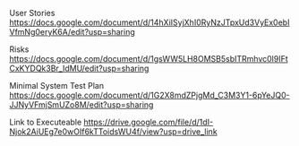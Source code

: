 User Stories   
https://docs.google.com/document/d/14hXiISyjXhI0RyNzJTpxUd3VyEx0ebIVfmNg0eryK6A/edit?usp=sharing

Risks   
https://docs.google.com/document/d/1gsWW5LH8OMSB5sbITRmhvc0l9IFtCxKYDQk3Br_IdMU/edit?usp=sharing

Minimal System Test Plan   
https://docs.google.com/document/d/1G2X8mdZPjgMd_C3M3Y1-6pYeJQ0-JJNyVFmjSmUZo8M/edit?usp=sharing   

Link to Executeable
https://drive.google.com/file/d/1dI-Njok2AiUEg7e0wOIf6kTToidsWU4f/view?usp=drive_link 
